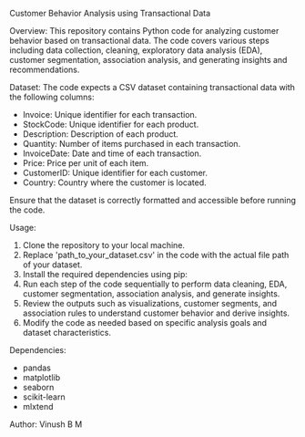 Customer Behavior Analysis using Transactional Data

Overview:
This repository contains Python code for analyzing customer behavior based on transactional data. The code covers various steps including data collection, cleaning, exploratory data analysis (EDA), customer segmentation, association analysis, and generating insights and recommendations.

Dataset:
The code expects a CSV dataset containing transactional data with the following columns:
- Invoice: Unique identifier for each transaction.
- StockCode: Unique identifier for each product.
- Description: Description of each product.
- Quantity: Number of items purchased in each transaction.
- InvoiceDate: Date and time of each transaction.
- Price: Price per unit of each item.
- CustomerID: Unique identifier for each customer.
- Country: Country where the customer is located.

Ensure that the dataset is correctly formatted and accessible before running the code.

Usage:
1. Clone the repository to your local machine.
2. Replace 'path_to_your_dataset.csv' in the code with the actual file path of your dataset.
3. Install the required dependencies using pip:
4. Run each step of the code sequentially to perform data cleaning, EDA, customer segmentation, association analysis, and generate insights.
5. Review the outputs such as visualizations, customer segments, and association rules to understand customer behavior and derive insights.
6. Modify the code as needed based on specific analysis goals and dataset characteristics.

Dependencies:
- pandas
- matplotlib
- seaborn
- scikit-learn
- mlxtend

Author:
Vinush B M


